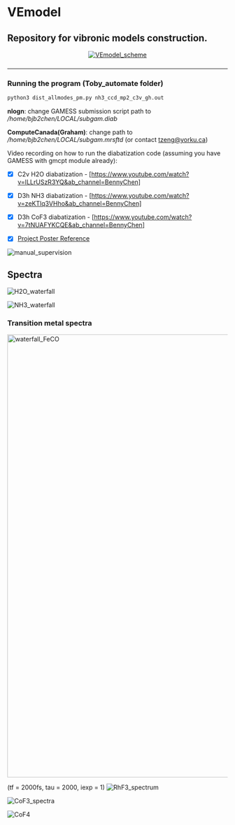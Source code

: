 # VEmodel
## Repository for vibronic models construction.
<div align="center">
  
[![VEmodel_scheme](https://github.com/bjb2chen/VEmodel/assets/51763900/7ee3d88b-7645-4715-914f-3b297a7b7997)]()

<h3>

</h3>

</div>

---

### Running the program (Toby_automate folder)

```py
python3 dist_allmodes_pm.py nh3_ccd_mp2_c3v_gh.out
```

__nlogn__: change GAMESS submission script path to _/home/bjb2chen/LOCAL/subgam.diab_

__ComputeCanada(Graham)__: change path to _/home/bjb2chen/LOCAL/subgam.mrsftd_ (or contact tzeng@yorku.ca)

Video recording on how to run the diabatization code (assuming you have GAMESS with gmcpt module already): 

- [x] C2v H2O diabatization - [https://www.youtube.com/watch?v=ILLrUSzR3YQ&ab_channel=BennyChen]

- [x] D3h NH3 diabatization - [https://www.youtube.com/watch?v=zeKTlq3VHho&ab_channel=BennyChen]

- [x] D3h CoF3 diabatization - [https://www.youtube.com/watch?v=7tNUAFYKCQE&ab_channel=BennyChen]

- [x] [Project Poster Reference](https://github.com/bjb2chen/vmodels/files/10171706/SCP2022_bjc_20685630_White.pdf)

![manual_supervision](https://github.com/bjb2chen/VEmodel/assets/51763900/e472d956-8c66-41d8-9d24-1e581f2c235d)

## Spectra

![H2O_waterfall](https://github.com/bjb2chen/VEmodel/assets/51763900/f01cc671-b5e7-4bbd-9f38-be7a30756994)

![NH3_waterfall](https://github.com/bjb2chen/VEmodel/assets/51763900/5831817f-7516-41fc-b5e7-c968615593a2)

### Transition metal spectra

<img width="1013" alt="waterfall_FeCO" src="https://github.com/bjb2chen/VEmodel/assets/51763900/d3a31e32-82a5-4efa-8243-114133a21203">

(tf = 2000fs, tau = 2000, iexp = 1)
![RhF3_spectrum](https://github.com/bjb2chen/VEmodel/assets/51763900/97234174-5bd0-4f83-a691-374efb1cabd3)

![CoF3_spectra](https://github.com/bjb2chen/VEmodel/assets/51763900/49773dc6-d3df-4afc-a31b-f67a4542d08c)

![CoF4](https://github.com/bjb2chen/vmodels/assets/51763900/eb5d7752-d0d4-4151-9af5-d399e079bf3a)



